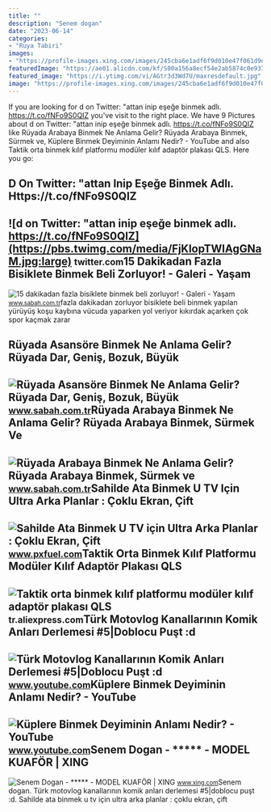 ```yaml
---
title: ""
description: "Senem dogan"
date: "2023-06-14"
categories:
- "Ruya Tabiri"
images:
- "https://profile-images.xing.com/images/245cba6e1adf6f9d010e47f061d9df92-168/senem-dogan.1024x1024.jpg"
featuredImage: "https://ae01.alicdn.com/kf/S00a156a8ecf54e2ab5874c0e93721b1de/Taktik-orta-binmek-k-l-f-platformu-mod-ler-k-l-f-adapt-r-plakas-QLS.jpg"
featured_image: "https://i.ytimg.com/vi/AGtr3d3Wd7U/maxresdefault.jpg"
image: "https://profile-images.xing.com/images/245cba6e1adf6f9d010e47f061d9df92-168/senem-dogan.1024x1024.jpg"
---
```


If you are looking for d on Twitter: "attan inip eşeğe binmek adlı. https://t.co/fNFo9S0QIZ you've visit to the right place. We have 9 Pictures about d on Twitter: "attan inip eşeğe binmek adlı. https://t.co/fNFo9S0QIZ like Rüyada Arabaya Binmek Ne Anlama Gelir? Rüyada Arabaya Binmek, Sürmek ve, Küplere Binmek Deyiminin Anlamı Nedir? - YouTube and also Taktik orta binmek kılıf platformu modüler kılıf adaptör plakası QLS. Here you go:

D On Twitter: "attan Inip Eşeğe Binmek Adlı. Https://t.co/fNFo9S0QIZ
--------------------------------------------------------------------

 ![d on Twitter: "attan inip eşeğe binmek adlı. https://t.co/fNFo9S0QIZ](https://pbs.twimg.com/media/FjKIopTWIAgGNaM.jpg:large) <small>twitter.com</small>15 Dakikadan Fazla Bisiklete Binmek Beli Zorluyor! - Galeri - Yaşam
-------------------------------------------------------------------

 ![15 dakikadan fazla bisiklete binmek beli zorluyor! - Galeri - Yaşam](https://iasbh.tmgrup.com.tr/3376f7/0/0/0/0/0/0?u=http://i.sabah.com.tr/sb/fotohaber/yasam/15-dakikadan-fazla-bisiklete-binmek-beli-zorluyor/1.jpg) <small>www.sabah.com.tr</small>fazla dakikadan zorluyor bisiklete beli binmek yapılan yürüyüş koşu kaybına vücuda yaparken yol veriyor kıkırdak açarken çok spor kaçmak zarar

Rüyada Asansöre Binmek Ne Anlama Gelir? Rüyada Dar, Geniş, Bozuk, Büyük
-----------------------------------------------------------------------

 ![Rüyada Asansöre Binmek Ne Anlama Gelir? Rüyada Dar, Geniş, Bozuk, Büyük](https://iasbh.tmgrup.com.tr/a18b27/650/344/0/102/723/481?u=https://isbh.tmgrup.com.tr/sbh/2022/04/20/ruyada-asansore-binmek-ne-anlama-gelir-ruyada-dar-bozuk-asansore-binmek-yukselmek-ve-inmek-anlami-1650464485453.jpg) <small>www.sabah.com.tr</small>Rüyada Arabaya Binmek Ne Anlama Gelir? Rüyada Arabaya Binmek, Sürmek Ve
-----------------------------------------------------------------------

 ![Rüyada Arabaya Binmek Ne Anlama Gelir? Rüyada Arabaya Binmek, Sürmek ve](https://iasbh.tmgrup.com.tr/c5bf4e/752/395/0/56/724/436?u=https://isbh.tmgrup.com.tr/sbh/2021/08/24/ruyada-arabaya-binmek-ne-anlama-gelir-ruyada-arabaya-binmek-ve-gezmek-anlami-nedir-1629812779279.jpg) <small>www.sabah.com.tr</small>Sahilde Ata Binmek U TV Için Ultra Arka Planlar : Çoklu Ekran, Çift
-------------------------------------------------------------------

 ![Sahilde Ata Binmek U TV için Ultra Arka Planlar : Çoklu Ekran, Çift](https://e1.pxfuel.com/desktop-wallpaper/973/645/desktop-wallpaper-riding-horses-on-the-beach-ultra-backgrounds-for-u-tv-multi-display-dual-monitor-tablet-smartphone.jpg) <small>www.pxfuel.com</small>Taktik Orta Binmek Kılıf Platformu Modüler Kılıf Adaptör Plakası QLS
--------------------------------------------------------------------

 ![Taktik orta binmek kılıf platformu modüler kılıf adaptör plakası QLS](https://ae01.alicdn.com/kf/S00a156a8ecf54e2ab5874c0e93721b1de/Taktik-orta-binmek-k-l-f-platformu-mod-ler-k-l-f-adapt-r-plakas-QLS.jpg) <small>tr.aliexpress.com</small>Türk Motovlog Kanallarının Komik Anları Derlemesi #5|Doblocu Puşt :d
--------------------------------------------------------------------

 ![Türk Motovlog Kanallarının Komik Anları Derlemesi #5|Doblocu Puşt :d](https://i.ytimg.com/vi/AGtr3d3Wd7U/maxresdefault.jpg) <small>www.youtube.com</small>Küplere Binmek Deyiminin Anlamı Nedir? - YouTube
------------------------------------------------

 ![Küplere Binmek Deyiminin Anlamı Nedir? - YouTube](https://i.ytimg.com/vi/cr3u7CBHu4g/maxresdefault.jpg) <small>www.youtube.com</small>Senem Dogan - \*\*\*\*\* - MODEL KUAFÖR | XING
----------------------------------------------

 ![Senem Dogan - ***** - MODEL KUAFÖR | XING](https://profile-images.xing.com/images/245cba6e1adf6f9d010e47f061d9df92-168/senem-dogan.1024x1024.jpg) <small>www.xing.com</small>Senem dogan. Türk motovlog kanallarının komik anları derlemesi #5|doblocu puşt :d. Sahilde ata binmek u tv için ultra arka planlar : çoklu ekran, çift
